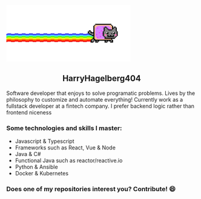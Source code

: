 <p>
  <img alt="Nyan cat gif" src="./404_cat.gif" height="150px"/>
</p>

<h2 align="center" marginTop="-20px">HarryHagelberg404</h2>

<p>
  Software developer that enjoys to solve programatic problems. Lives by the philosophy to customize and automate everything! Currently work as a fullstack developer at a fintech company. I prefer backend logic rather than frontend niceness
</p>

<h3>Some technologies and skills I master:</h3>
<ul>
<li>Javascript & Typescript</li>
<li>Frameworks such as React, Vue & Node</li>
<li>Java & C#</li>
<li>Functional Java such as reactor/reactive.io</li>
<li>Python & Ansible</li>
<li>Docker & Kubernetes</li>
</ul>

<h3>Does one of my repositories interest you? Contribute! 😄</h3>
